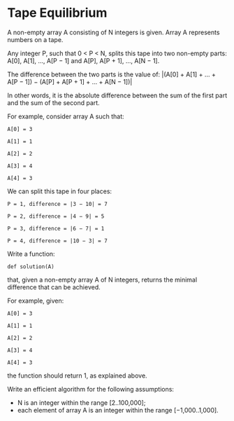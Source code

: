 # Tape Equilibrium
A non-empty array A consisting of N integers is given. Array A represents numbers on a tape.

Any integer P, such that 0 < P < N, splits this tape into two non-empty parts: A[0], A[1], ..., A[P − 1] and A[P], A[P + 1], ..., A[N − 1].

The difference between the two parts is the value of: |(A[0] + A[1] + ... + A[P − 1]) − (A[P] + A[P + 1] + ... + A[N − 1])|

In other words, it is the absolute difference between the sum of the first part and the sum of the second part.

For example, consider array A such that:

  `A[0] = 3`

  `A[1] = 1`

  `A[2] = 2`

  `A[3] = 4`

  `A[4] = 3`

We can split this tape in four places:

`P = 1, difference = |3 − 10| = 7`

`P = 2, difference = |4 − 9| = 5`

`P = 3, difference = |6 − 7| = 1`

`P = 4, difference = |10 − 3| = 7`

Write a function:

`def solution(A)`

that, given a non-empty array A of N integers, returns the minimal difference that can be achieved.

For example, given:

  `A[0] = 3`

  `A[1] = 1`

  `A[2] = 2`

  `A[3] = 4`

  `A[4] = 3`

the function should return 1, as explained above.

Write an efficient algorithm for the following assumptions:

* N is an integer within the range [2..100,000];
* each element of array A is an integer within the range [−1,000..1,000].